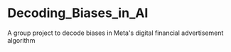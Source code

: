 # Decoding_Biases_in_AI
A group project to decode biases in Meta's digital financial advertisement algorithm
